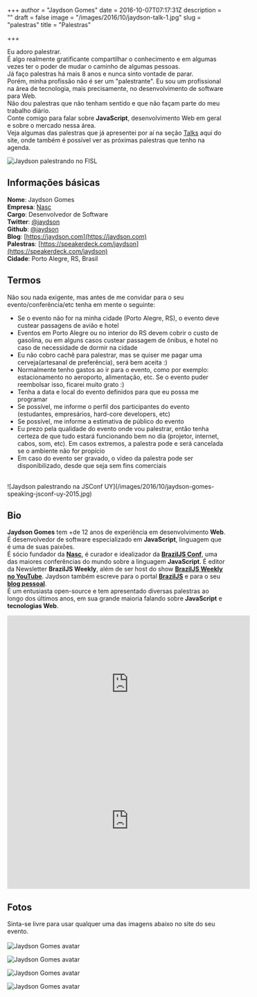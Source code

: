 +++
author = "Jaydson Gomes"
date = 2016-10-07T07:17:31Z
description = ""
draft = false
image = "/images/2016/10/jaydson-talk-1.jpg"
slug = "palestras"
title = "Palestras"

+++

Eu adoro palestrar.  
É algo realmente gratificante compartilhar o conhecimento e em algumas vezes ter o poder de mudar o caminho de algumas pessoas.  
Já faço palestras há mais 8 anos e nunca sinto vontade de parar.  
Porém, minha profissão não é ser um "palestrante". Eu sou um profissional na área de tecnologia, mais precisamente, no desenvolvimento de software para Web.    
Não dou palestras que não tenham sentido e que não façam parte do meu trabalho diário.  
Conte comigo para falar sobre __JavaScript__, desenvolvimento Web em geral e sobre o mercado nessa área.  
Veja algumas das palestras que já apresentei por aí na seção [Talks](/pages/talks) aqui do site, onde também é possível ver as próximas palestras que tenho na agenda.  

![Jaydson palestrando no FISL](/images/2016/10/jaydson-gomes-speaking-fisl.jpg)

## Informações básicas
__Nome__: Jaydson Gomes  
__Empresa__: [Nasc](http://nasc.io)  
__Cargo__: Desenvolvedor de Software  
__Twitter__: [@jaydson](https://twitter.com/jaydson)  
__Github__: [@jaydson](https://github.com/jaydson)  
__Blog__: [https://jaydson.com](https://jaydson.com)  
__Palestras__: [https://speakerdeck.com/jaydson](https://speakerdeck.com/jaydson)  
__Cidade__: Porto Alegre, RS, Brasil

## Termos
Não sou nada exigente, mas antes de me convidar para o seu evento/conferência/etc tenha em mente o seguinte:  

- Se o evento não for na minha cidade (Porto Alegre, RS), o evento deve custear passagens de avião e hotel  
- Eventos em Porto Alegre ou no interior do RS devem cobrir o custo de gasolina, ou em alguns casos custear passagem de ônibus, e hotel no caso de necessidade de dormir na cidade
- Eu não cobro cachê para palestrar, mas se quiser me pagar uma cerveja(artesanal de preferência), será bem aceita :)  
- Normalmente tenho gastos ao ir para o evento, como por exemplo: estacionamento no aeroporto, alimentação, etc. Se o evento puder reembolsar isso, ficarei muito grato :)  
- Tenha a data e local do evento definidos para que eu possa me programar
- Se possível, me informe o perfil dos participantes do evento (estudantes, empresários, hard-core developers, etc)
- Se possível, me informe a estimativa de público do evento
- Eu prezo pela qualidade do evento onde vou palestrar, então tenha certeza de que tudo estará funcionando bem no dia (projetor, internet, cabos, som, etc). Em casos extremos, a palestra pode e será cancelada se o ambiente não for propício  
- Em caso do evento ser gravado, o vídeo da palestra pode ser disponibilizado, desde que seja sem fins comerciais  
<br>
![Jaydson palestrando na JSConf UY](/images/2016/10/jaydson-gomes-speaking-jsconf-uy-2015.jpg)

## Bio
__Jaydson Gomes__ tem +de 12 anos de experiência em desenvolvimento __Web__.  
​É desenvolvedor de software especializado em __JavaScript__, linguagem que é uma de suas paixões.  
​É sócio fundador da __[Nasc](http://nasc.io)__, é curador e idealizador da ​__[BrazilJS Conf](http://braziljs.com.br/)__, uma das maiores conferências do mundo sobre a linguagem __JavaScript__. É editor da Newsletter **BrazilJS Weekly**, além de ser host do show [**BrazilJS Weekly no YouTube**](https://www.youtube.com/playlist?list=PLg2lQYZDBwOQDXKxy9yeqXG5njHbSHFFD). Jaydson também escreve para o portal [**BrazilJS**](https://braziljs.org/blog) e para o seu [**blog pessoal**](https://jaydson.com).    
É um entusiasta open-source e tem apresentado diversas palestras ao longo dos últimos anos, em sua grande maioria falando sobre __JavaScript__ e __tecnologias Web__.  

<iframe width="560" height="315" src="https://www.youtube.com/embed/7g_6hfG0stc" frameborder="0" allowfullscreen></iframe>
<iframe width="560" height="315" src="https://www.youtube.com/embed/O8xmfaE4XUc" frameborder="0" allowfullscreen></iframe>

## Fotos
Sinta-se livre para usar qualquer uma das imagens abaixo no site do seu evento.  
<br>
![Jaydson Gomes avatar](/images/2016/10/jaydson-gomes-avatar-1.jpg)

![Jaydson Gomes avatar](/images/2016/10/jaydson-gomes-avatar-2.jpg)

![Jaydson Gomes avatar](/images/2016/10/jaydson-gomes-avatar-3.jpg)

![Jaydson Gomes avatar](/images/2016/10/jaydson-gomes-avatar-4.jpg)
